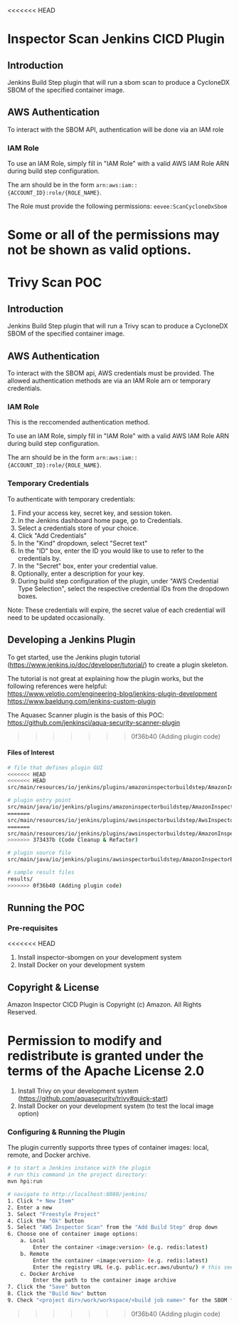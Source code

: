 <<<<<<< HEAD
# Inspector Scan Jenkins CICD Plugin

## Introduction

Jenkins Build Step plugin that will run a sbom scan to produce a CycloneDX SBOM of the specified container image.

## AWS Authentication

To interact with the SBOM API, authentication will be done via an IAM role

### IAM Role

To use an IAM Role, simply fill in "IAM Role" with a valid AWS IAM Role ARN during build step configuration.

The arn should be in the form `arn:aws:iam::{ACCOUNT_ID}:role/{ROLE_NAME}`.

The Role must provide the following permissions: `eevee:ScanCycloneDxSbom`

Some or all of the permissions may not be shown as valid options.
=======
# Trivy Scan POC

## Introduction

Jenkins Build Step plugin that will run a Trivy scan to produce a CycloneDX SBOM of the specified container image.

## AWS Authentication

To interact with the SBOM api, AWS credentials must be provided. The allowed authentication methods are via an IAM Role
arn or temporary credentials.

### IAM Role
This is the reccomended authentication method.

To use an IAM Role, simply fill in "IAM Role" with a valid AWS IAM Role ARN during build step configuration.

The arn should be in the form `arn:aws:iam::{ACCOUNT_ID}:role/{ROLE_NAME}`.

### Temporary Credentials

To authenticate with temporary credentials:

1. Find your access key, secret key, and session token.
2. In the Jenkins dashboard home page, go to Credentials.
3. Select a credentials store of your choice.
4. Click "Add Credentials"
5. In the "Kind" dropdown, select "Secret text"
6. In the "ID" box, enter the ID you would like to use to refer to the credentials by.
7. In the "Secret" box, enter your credential value.
8. Optionally, enter a description for your key.
9. During build step configuration of the plugin, under "AWS Credential Type Selection",
    select the respective credential IDs from the dropdown boxes.

Note: These credentials will expire, the secret value of each credential will need to be updated occasionally.

## Developing a Jenkins Plugin
To get started, use the Jenkins plugin tutorial (https://www.jenkins.io/doc/developer/tutorial/) to create a plugin skeleton.

The tutorial is not great at explaining how the plugin works, but the following references were helpful:  
https://www.velotio.com/engineering-blog/jenkins-plugin-development  
https://www.baeldung.com/jenkins-custom-plugin

The Aquasec Scanner plugin is the basis of this POC: https://github.com/jenkinsci/aqua-security-scanner-plugin
>>>>>>> 0f36b40 (Adding plugin code)

#### Files of Interest
```bash
# file that defines plugin GUI
<<<<<<< HEAD
<<<<<<< HEAD
src/main/resources/io/jenkins/plugins/amazoninspectorbuildstep/AmazonInspectorBuilder/config.jelly

# plugin entry point
src/main/java/io/jenkins/plugins/amazoninspectorbuildstep/AmazonInspectorBuilder.java
=======
src/main/resources/io/jenkins/plugins/awsinspectorbuildstep/AwsInspectorBuilder/config.jelly
=======
src/main/resources/io/jenkins/plugins/awsinspectorbuildstep/AmazonInspectorBuilder/config.jelly
>>>>>>> 373437b (Code Cleanup & Refactor)

# plugin source file
src/main/java/io/jenkins/plugins/awsinspectorbuildstep/AmazonInspectorBuilder.java

# sample result files
results/
>>>>>>> 0f36b40 (Adding plugin code)
```

## Running the POC
### Pre-requisites
<<<<<<< HEAD
1. Install inspector-sbomgen on your development system
2. Install Docker on your development system

## Copyright & License
Amazon Inspector CICD Plugin is Copyright (c) Amazon. All Rights Reserved.

Permission to modify and redistribute is granted under the terms of the Apache License 2.0
=======
1. Install Trivy on your development system (https://github.com/aquasecurity/trivy#quick-start)
2. Install Docker on your development system (to test the local image option)

### Configuring & Running the Plugin
The plugin currently supports three types of container images: local, remote, and Docker archive.
```bash
# to start a Jenkins instance with the plugin
# run this command in the project directory:
mvn hpi:run

# navigate to http://localhost:8080/jenkins/
1. Click "+ New Item" 
2. Enter a new
3. Select "Freestyle Project"
4. Click the "Ok" button
5. Select "AWS Inspector Scan" from the "Add Build Step" drop down 
6. Choose one of container image options:
    a. Local 
        Enter the container <image:version> (e.g. redis:latest)
    b. Remote 
        Enter the container <image:version> (e.g. redis:latest)
        Enter the registry URL (e.g. public.ecr.aws/ubuntu/) # this seems a little incomplete
    c. Docker Archive
        Enter the path to the container image archive
7. Click the "Save" button
8. Click the "Build Now" button
9. Check "<project dir>/work/workspace/<build job name>" for the SBOM file
```
>>>>>>> 0f36b40 (Adding plugin code)
